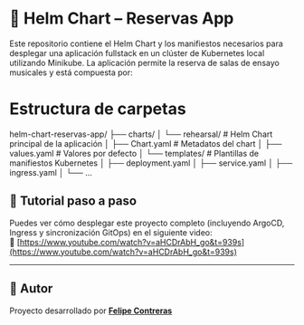 
# 🎼 Helm Chart – Reservas App
Este repositorio contiene el Helm Chart y los manifiestos necesarios para desplegar una aplicación fullstack en un clúster de Kubernetes local utilizando Minikube. La aplicación permite la reserva de salas de ensayo musicales y está compuesta por:

# Estructura de carpetas
helm-chart-reservas-app/
├── charts/
│   └── rehearsal/             # Helm Chart principal de la aplicación
│       ├── Chart.yaml         # Metadatos del chart
│       ├── values.yaml        # Valores por defecto
│       └── templates/         # Plantillas de manifiestos Kubernetes
│           ├── deployment.yaml
│           ├── service.yaml
│           ├── ingress.yaml
│           └── ...

## 🎥 Tutorial paso a paso

Puedes ver cómo desplegar este proyecto completo (incluyendo ArgoCD, Ingress y sincronización GitOps) en el siguiente video:  
🔗 [https://www.youtube.com/watch?v=aHCDrAbH_go&t=939s](https://www.youtube.com/watch?v=aHCDrAbH_go&t=939s)

---

## 🙌 Autor
Proyecto desarrollado por [**Felipe Contreras**](https://www.linkedin.com/in/felipe-contreras-36834313a/)  